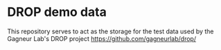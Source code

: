 # DROP demo data

This repository serves to act as the storage for the test data used by the Gagneur Lab's DROP project
https://github.com/gagneurlab/drop/

